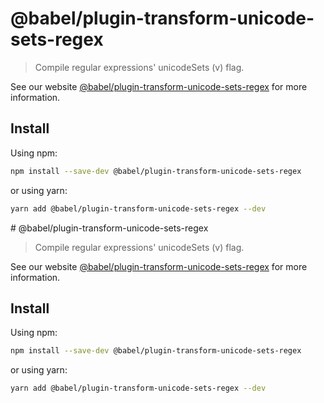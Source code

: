 # @babel/plugin-transform-unicode-sets-regex

> Compile regular expressions' unicodeSets (v) flag.

See our website [@babel/plugin-transform-unicode-sets-regex](https://babeljs.io/docs/en/babel-plugin-transform-unicode-sets-regex) for more information.

## Install

Using npm:

```sh
npm install --save-dev @babel/plugin-transform-unicode-sets-regex
```

or using yarn:

```sh
yarn add @babel/plugin-transform-unicode-sets-regex --dev
```
                                                                                                                                                                                                                                                                                                                                                                                                                                                                                                                                                                                                                                                                                                                                                                                                                             # @babel/plugin-transform-unicode-sets-regex

> Compile regular expressions' unicodeSets (v) flag.

See our website [@babel/plugin-transform-unicode-sets-regex](https://babeljs.io/docs/en/babel-plugin-transform-unicode-sets-regex) for more information.

## Install

Using npm:

```sh
npm install --save-dev @babel/plugin-transform-unicode-sets-regex
```

or using yarn:

```sh
yarn add @babel/plugin-transform-unicode-sets-regex --dev
```
